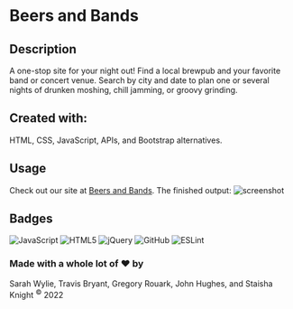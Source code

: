 # Beers and Bands

## Description
A one-stop site for your night out! Find a local brewpub and your favorite band or concert venue. Search by city and date to plan one or several nights of drunken moshing, chill jamming, or groovy grinding.

## Created with:
HTML, CSS, JavaScript, APIs, and Bootstrap alternatives.

## Usage
Check out our site at [Beers and Bands](https://sarahwylie.github.io/BeersandBands/). The finished output:
![screenshot](https://sarahwylie.github.io/Bio/images/BeersandBands.jpg)

## Badges
![JavaScript](https://img.shields.io/badge/javascript-%23323330.svg?style=for-the-badge&logo=javascript&logoColor=%23F7DF1E)
![HTML5](https://img.shields.io/badge/html5-%23E34F26.svg?style=for-the-badge&logo=html5&logoColor=white)
![jQuery](https://img.shields.io/badge/jquery-%230769AD.svg?style=for-the-badge&logo=jquery&logoColor=white)
![GitHub](https://img.shields.io/badge/github-%23121011.svg?style=for-the-badge&logo=github&logoColor=white)
![ESLint](https://img.shields.io/badge/ESLint-4B3263?style=for-the-badge&logo=eslint&logoColor=white)

### Made with a whole lot of :heart: by
Sarah Wylie, Travis Bryant, Gregory Rouark, John Hughes, and Staisha Knight
<sup>©</sup> 2022
